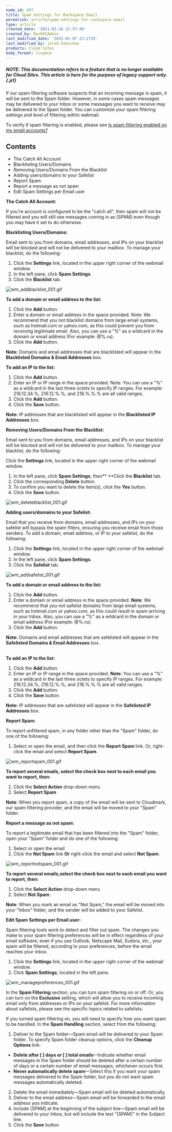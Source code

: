 ```yaml
---
node_id: 697
title: Spam Settings for Rackspace Email
permalink: article/spam-settings-for-rackspace-email
type: article
created_date: '2011-03-16 21:57:40'
created_by: RackKCAdmin
last_modified_date: '2015-01-07 23:2729'
last_modified_by: jered.heeschen
products: Cloud Sites
body_format: tinymce
---
```


 

##### NOTE: *This documentation refers to a feature that is no longer available for Cloud Sites.  This article is here for the purpose of legacy support only.* {.p1}

 

 

If our spam filtering software suspects that an incoming message is
spam, it will be sent to the Spam folder. However, in some cases spam
messages may be delivered to your Inbox or some messages you want to
receive may be delivered to the Spam folder. You can customize your spam
filtering settings and level of filtering within webmail.

To verify if spam filtering is enabled, please see [Is spam filtering
enabled on my email
accounts?](/knowledge_center/index.php/Is_spam_filtering_enabled_on_my_email_accounts%3F "Is spam filtering enabled on my email accounts?")

Contents
--------

-   The Catch All Account
-   Blacklisting Users/Domains
-   Removing Users/Domains From the Blacklist
-   Adding users/domains to your Safelist
-   Report Spam
-   Report a message as not spam
-   Edit Spam Settings per Email user

 

**The Catch All Account:**

If you're account is configured to be the "catch all", then spam will
not be filtered and you will still see messages coming in as [SPAM] even
though you may have it set to do otherwise.

**Blacklisting Users/Domains:**

Email sent to you from domains, email addresses, and IPs on your
blacklist will be blocked and will not be delivered to your mailbox. To
manage your blacklist, do the following:

1.  Click the **Settings** link, located in the upper right corner of
    the webmail window.
2.  In the left pane, click **Spam Settings**.
3.  Click the **Blacklist** tab.

![wm\_addblacklist\_001.gif](http://www.rackspace.com/apps/support/media/wm_addblacklist_001.gif)

**To add a domain or email address to the list:**

1.  Click the **Add** button.
2.  Enter a domain or email address in the space provided. Note: We
    recommend that you not blacklist domains from large email systems,
    such as hotmail.com or yahoo.com, as this could prevent you from
    receiving legitimate email. Also, you can use a "%" as a wildcard in
    the domain or email address (For example: @%.ru).
3.  Click the **Add** button.

**Note:** Domains and email addresses that are blacklisted will appear
in the **Blacklisted Domains & Email Addresses** box.

 

**To add an IP to the list:**

1.  Click the **Add** button.
2.  Enter an IP or IP range in the space provided. Note: You can use a
    "%" as a wildcard in the last three octets to specify IP ranges. For
    example: 216.12.34.%, 216.12.%.%, and 216.%.%.% are all valid
    ranges.
3.  Click the **Add** button.
4.  Click the **Save** button.

**Note:** IP addresses that are blacklisted will appear in
the **Blacklisted IP Addresses** box.

 

**Removing Users/Domains From the Blacklist:**

Email sent to you from domains, email addresses, and IPs on your
blacklist will be blocked and will not be delivered to your mailbox. To
manage your blacklist, do the following:

Click the **Settings** link, located in the upper right corner of the
webmail window.

1.  In the left pane, click **Spam Settings**, then** **Click the
    **Blacklist** tab.
2.  Click the corresponding **Delete** button.
3.  To confirm you want to delete the item(s), click the **Yes** button.
4.  Click the **Save** button.

![wm\_deleteblacklist\_001.gif](http://www.rackspace.com/apps/support/media/wm_deleteblacklist_001.gif)

**Adding users/domains to your Safelist:**

Email that you receive from domains, email addresses, and IPs on your
safelist will bypass the spam filters, ensuring you receive email from
those senders. To add a domain, email address, or IP to your safelist,
do the following:  

1.  Click the **Settings** link, located in the upper right corner of
    the webmail window.
2.  In the left pane, click **Spam Settings**.
3.  Click the **Safelist** tab.

![wm\_addsafelist\_001.gif](http://www.rackspace.com/apps/support/media/wm_addsafelist_001.gif)

**To add a domain or email address to the list:**

1.  Click the **Add** button.
2.  Enter a domain or email address in the space provided. **Note**: We
    recommend that you not safelist domains from large email systems,
    such as hotmail.com or yahoo.com, as this could result in spam
    arriving in your Inbox. Also, you can use a "%" as a wildcard in the
    domain or email address (For example: @%.ru).
3.  Click the **Add** button.

**Note:** Domains and email addresses that are safelisted will appear in
the **Safelisted Domains & Email Addresses** box. 

\
 **To add an IP to the list:**

1.  Click the **Add** button.
2.  Enter an IP or IP range in the space provided. **Note**: You can use
    a "%" as a wildcard in the last three octets to specify IP ranges.
    For example: 216.12.34.%, 216.12.%.%, and 216.%.%.% are all valid
    ranges.
3.  Click the **Add** button.
4.  Click the **Save** button.

**Note:** IP addresses that are safelisted will appear in
the **Safelisted IP Addresses** box. 

 

**Report Spam:**

To report unfiltered spam, in any folder other than the "Spam" folder,
do one of the following:

1.  Select or open the email, and then click the **Report Spam** link.
    Or, right-click the email and select **Report Spam**.

![wm\_reportspam\_001.gif](http://www.rackspace.com/apps/support/media/wm_reportspam_001.gif)

**To report several emails, select the check box next to each email you
want to report, then:**

1.  Click the **Select Action** drop-down menu
2.  Select **Report Spam**

**Note**: When you report spam, a copy of the email will be sent to
Cloudmark, our spam filtering provider, and the email will be moved to
your "Spam" folder.

 

**Report a message as not spam:**

To report a legitimate email that has been filtered into the "Spam"
folder, open your "Spam" folder and do one of the following:

1.  Select or open the email
2.  Click the **Not Spam** link **Or** right-click the email and select
    **Not Spam**.

![wm\_reportnotspam\_001.gif](http://www.rackspace.com/apps/support/media/wm_reportnotspam_001.gif)

**To report several emails,select the check box next to each email you
want to report, then:**

1.  Click the **Select Action** drop-down menu
2.  Select **Not Spam**.

**Note**: When you mark an email as "Not Spam," the email will be moved
into your "Inbox" folder, and the sender will be added to your Safelist.

 

**Edit Spam Settings per Email user:**

Spam filtering tools work to detect and filter out spam. The changes you
make to your spam filtering preferences will be in effect regardless of
your email software; even if you use Outlook, Netscape Mail, Eudora,
etc., your spam will be filtered, according to your preferences, before
the email reaches your inbox.

1.  Click the **Settings** link, located in the upper right corner of
    the webmail window.
2.  Click **Spam Settings**, located in the left pane.

![wm\_managepreferences\_001.gif](http://www.rackspace.com/apps/support/media/wm_managepreferences_001.gif)

In the **Spam Filtering** section, you can turn spam filtering on or
off. Or, you can turn on the **Exclusive** setting, which will allow you
to receive incoming email only from addresses or IPs on your safelist.
For more information about safelists, please see the specific topics
related to safelists.

If you turned spam filtering on, you will need to specify how you want
spam to be handled. In the **Spam Handling** section, select from the
following:

1.  Deliver to the Spam folder&mdash;Spam email will be delivered to your Spam
    folder. To specify Spam folder cleanup options, click the **Cleanup
    Options** link:

-   **Delete after [    ] days or [    ] total emails**&mdash;Indicate whether
    email messages in the Spam folder should be deleted after a certain
    number of days or a certain number of email messages, whichever
    occurs first.
-   **Never automatically delete spam**&mdash;Select this if you want your
    spam messages delivered to the Spam folder, but you do not want spam
    messages automatically deleted.

2.  Delete the email immediately&mdash;Spam email will be deleted
    automatically.
3.  Deliver to the email address&mdash;Spam email will be forwarded to the
    email address you indicate.
4.  Include [SPAM] at the beginning of the subject line&mdash;Spam email will
    be delivered to your Inbox, but will include the text "[SPAM]" in
    the Subject line.
5.  Click the **Save** button


